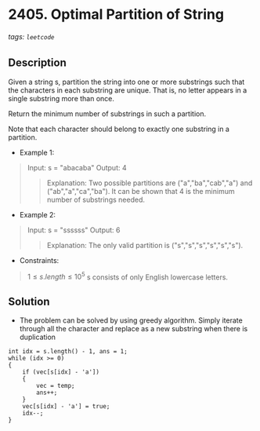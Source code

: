 # 2405. Optimal Partition of String
###### tags: `leetcode`
## Description
Given a string s, partition the string into one or more substrings such that the characters in each substring are unique. That is, no letter appears in a single substring more than once.

Return the minimum number of substrings in such a partition.

Note that each character should belong to exactly one substring in a partition.

- Example 1:

>Input: s = "abacaba"
Output: 4
>>Explanation:
Two possible partitions are ("a","ba","cab","a") and ("ab","a","ca","ba").
It can be shown that 4 is the minimum number of substrings needed.

- Example 2:

>Input: s = "ssssss"
Output: 6
>>Explanation:
The only valid partition is ("s","s","s","s","s","s").

- Constraints:

>$1 \leq s.length \leq 10^5$
s consists of only English lowercase letters.

## Solution
- The problem can be solved by using greedy algorithm. Simply iterate through all the character and replace as a new substring when there is duplication
```cpp=
int idx = s.length() - 1, ans = 1;
while (idx >= 0)
{
    if (vec[s[idx] - 'a'])
    {
        vec = temp;
        ans++;
    }
    vec[s[idx] - 'a'] = true;
    idx--;
}
```